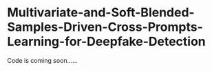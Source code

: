 # Multivariate-and-Soft-Blended-Samples-Driven-Cross-Prompts-Learning-for-Deepfake-Detection
Code is coming soon......
